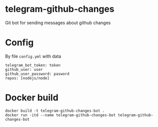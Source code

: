 # telegram-github-changes
Git bot for sending messages about github changes

# Config
By file `config.yml` with data
```
telegram_bot_token: token
github_user: user
github_user_password: pasword
repos: [nodejs/node]
```

# Docker build
```
docker build -t telegram-github-changes-bot .
docker run -itd --name telegram-github-changes-bot telegram-github-changes-bot

```